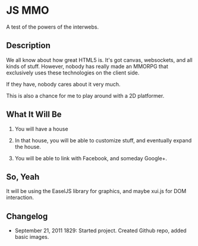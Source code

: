 JS MMO
======

A test of the powers of the interwebs.

Description
-----------

We all know about how great HTML5 is. It's got canvas, websockets, and all kinds of stuff. However, nobody has really made an MMORPG that exclusively uses these technologies on the client side.

If they have, nobody cares about it very much.

This is also a chance for me to play around with a 2D platformer.

What It Will Be
---------------

1. You will have a house

2. In that house, you will be able to customize stuff, and eventually expand the house.

3. You will be able to link with Facebook, and someday Google+.

So, Yeah
--------

It will be using the EaselJS library for graphics, and maybe xui.js for DOM interaction.

Changelog
---------

* September 21, 2011 1829: Started project. Created Github repo, added basic images.
